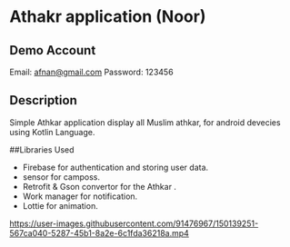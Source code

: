 # Athakr application (Noor)

## Demo Account

Email: afnan@gmail.com Password: 123456

## Description

Simple Athkar application display all Muslim athkar, for android devecies using Kotlin Language.

##Libraries Used

- Firebase for authentication and storing user data.
- sensor for camposs.
- Retrofit & Gson convertor for the Athkar .
- Work manager for notification.
- Lottie for animation.


https://user-images.githubusercontent.com/91476967/150139251-567ca040-5287-45b1-8a2e-6c1fda36218a.mp4





